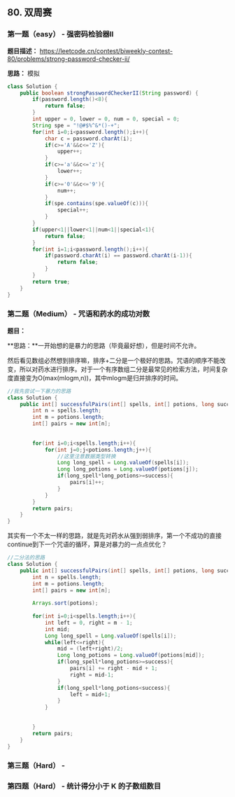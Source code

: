 ## 80. 双周赛

### 第一题（easy） - 强密码检验器II

**题目描述：** https://leetcode.cn/contest/biweekly-contest-80/problems/strong-password-checker-ii/

**思路：** 模拟

```java
class Solution {
    public boolean strongPasswordCheckerII(String password) {
        if(password.length()<8){
            return false;
        }
        int upper = 0, lower = 0, num = 0, special = 0;
        String spe = "!@#$%^&*()-+";
        for(int i=0;i<password.length();i++){
            char c = password.charAt(i);
            if(c>='A'&&c<='Z'){
                upper++;
            }
            if(c>='a'&&c<='z'){
                lower++;
            }
            if(c>='0'&&c<='9'){
                num++;
            }
            if(spe.contains(spe.valueOf(c))){
                special++;
            }
        }
        if(upper<1||lower<1||num<1||special<1){
            return false;
        }
        for(int i=1;i<password.length();i++){
            if(password.charAt(i) == password.charAt(i-1)){
                return false;
            }
        }
        return true;
    }
}
```

### 第二题（Medium） - 咒语和药水的成功对数

**题目：**

**思路：**一开始想的是暴力的思路（毕竟最好想），但是时间不允许。

然后看见数组必然想到排序嘛，排序+二分是一个极好的思路。咒语的顺序不能改变，所以对药水进行排序。对于一个有序数组二分是最常见的检索方法，时间复杂度直接变为O(max(mlogm,n))，其中mlogm是归并排序的时间。

```java
//我先尝试一下暴力的思路
class Solution {
    public int[] successfulPairs(int[] spells, int[] potions, long success) {
        int n = spells.length;
        int m = potions.length;
        int[] pairs = new int[n];
        
        
        for(int i=0;i<spells.length;i++){
        	for(int j=0;j<potions.length;j++){
        		//这里注意数据类型转换
                Long long_spell = Long.valueOf(spells[i]);
                Long long_potions = Long.valueOf(potions[j]);
        		if(long_spell*long_potions>=success){
        			pairs[i]++;
        		}
        	}
        }
        return pairs;
    }
}
```

其实有一个不太一样的思路，就是先对药水从强到弱排序，第一个不成功的直接continue到下一个咒语的循环，算是对暴力的一点点优化？

```java
//二分法的思路
class Solution {
    public int[] successfulPairs(int[] spells, int[] potions, long success) {
        int n = spells.length;
        int m = potions.length;
        int[] pairs = new int[n];
        
        Arrays.sort(potions);
        
        for(int i=0;i<spells.length;i++){
            int left = 0, right = m - 1;
            int mid;
            Long long_spell = Long.valueOf(spells[i]);
        	while(left<=right){
                mid = (left+right)/2;
                Long long_potions = Long.valueOf(potions[mid]);
        		if(long_spell*long_potions>=success){
                    pairs[i] += right - mid + 1;
                    right = mid-1;
        		}
                if(long_spell*long_potions<success){
                    left = mid+1;
                }
            }
                
                
        }
        return pairs;
    }
}
```

### 第三题（Hard） - 


### 第四题（Hard） - 统计得分小于 K 的子数组数目